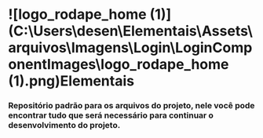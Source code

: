 # ![logo_rodape_home (1)](C:\Users\desen\Elementais\Assets\arquivos\Imagens\Login\LoginComponentImages\logo_rodape_home (1).png)Elementais



### Repositório padrão para os arquivos do projeto, nele você pode encontrar tudo que será necessário para continuar o desenvolvimento do projeto.

